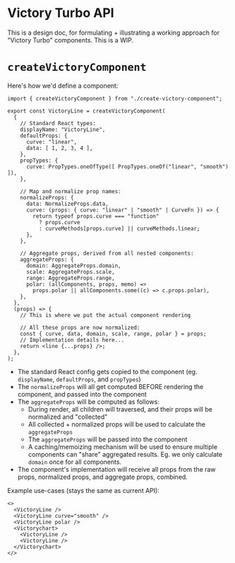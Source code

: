 # Victory Turbo API

This is a design doc, for formulating + illustrating a working approach for "Victory Turbo" components.
This is a WIP.

# `createVictoryComponent`

Here's how we'd define a component:

```tsx
import { createVictoryComponent } from "./create-victory-component";

export const VictoryLine = createVictoryComponent(
  {
    // Standard React types:
    displayName: "VictoryLine",
    defaultProps: {
      curve: "linear",
      data: [ 1, 2, 3, 4 ],
    },
    propTypes: {
      curve: PropTypes.oneOfType([ PropTypes.oneOf("linear", "smooth") ]),
    },

    // Map and normalize prop names:
    normalizeProps: {
      data: NormalizeProps.data,
      curve: (props: { curve: "linear" | "smooth" | CurveFn }) => {
        return typeof props.curve === "function"
          ? props.curve
          : curveMethods[props.curve] || curveMethods.linear;
      },
    },

    // Aggregate props, derived from all nested components:
    aggregateProps: {
      domain: AggregateProps.domain,
      scale: AggregateProps.scale,
      range: AggregateProps.range,
      polar: (allComponents, props, memo) =>
        props.polar || allComponents.some((c) => c.props.polar),
    },
  },
  (props) => {
    // This is where we put the actual component rendering

    // All these props are now normalized:
    const { curve, data, domain, scale, range, polar } = props;
    // Implementation details here...
    return <line {...props} />;
  },
);
```

- The standard React config gets copied to the component (eg. `displayName`, `defaultProps`, and `propTypes`)
- The `normalizeProps` will all get computed BEFORE rendering the component, and passed into the component
- The `aggregateProps` will be computed as follows:
  - During render, all children will traversed, and their props will be normalized and "collected"
  - All collected + normalized props will be used to calculate the `aggregateProps`
  - The `aggregateProps` will be passed into the component
  - A caching/memoizing mechanism will be used to ensure multiple components can "share" aggregated results.  Eg. we only calculate `domain` once for all components.
- The component's implementation will receive all props from the raw props, normalized props, and aggregate props, combined. 


Example use-cases (stays the same as current API):
```tsx
<>
  <VictoryLine />
  <VictoryLine curve="smooth" />
  <VictoryLine polar />
  <Victorychart>
    <VictoryLine />
    <VictoryLine />
  </Victorychart>
</>
```
